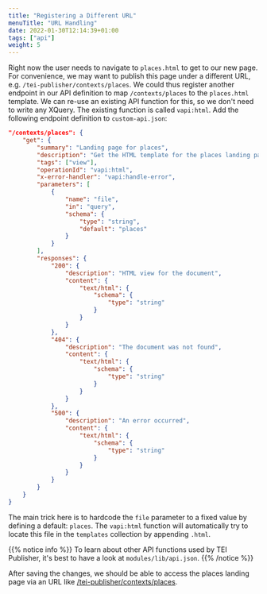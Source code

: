 ```yaml
---
title: "Registering a Different URL"
menuTitle: "URL Handling"
date: 2022-01-30T12:14:39+01:00
tags: ["api"]
weight: 5
---
```


Right now the user needs to navigate to `places.html` to get to our new page. For convenience, we may want to publish this page under a different URL, e.g. `/tei-publisher/contexts/places`. We could thus register another endpoint in our API definition to map `/contexts/places` to the `places.html` template. We can re-use an existing API function for this, so we don't need to write any XQuery. The existing function is called `vapi:html`. Add the following endpoint definition to `custom-api.json`:

```json
"/contexts/places": {
    "get": {
        "summary": "Landing page for places",
        "description": "Get the HTML template for the places landing page",
        "tags": ["view"],
        "operationId": "vapi:html",
        "x-error-handler": "vapi:handle-error",
        "parameters": [
            {
                "name": "file",
                "in": "query",
                "schema": {
                    "type": "string",
                    "default": "places"
                }
            }
        ],
        "responses": {
            "200": {
                "description": "HTML view for the document",
                "content": {
                    "text/html": {
                        "schema": {
                            "type": "string"
                        }
                    }
                }
            },
            "404": {
                "description": "The document was not found",
                "content": {
                    "text/html": {
                        "schema": {
                            "type": "string"
                        }
                    }
                }
            },
            "500": {
                "description": "An error occurred",
                "content": {
                    "text/html": {
                        "schema": {
                            "type": "string"
                        }
                    }
                }
            }
        }
    }
}
```

The main trick here is to hardcode the `file` parameter to a fixed value by defining a default: `places`. The `vapi:html` function will automatically try to locate this file in the `templates` collection by appending `.html`.

{{% notice info %}}
To learn about other API functions used by TEI Publisher, it's best to have a look at `modules/lib/api.json`.
{{% /notice %}}

After saving the changes, we should be able to access the places landing page via an URL like [/tei-publisher/contexts/places](http://localhost:8080/exist/apps/tei-publisher/contexts/places).
